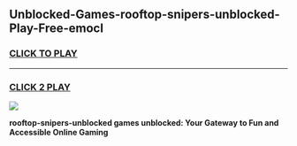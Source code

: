 
## Unblocked-Games-rooftop-snipers-unblocked-Play-Free-emocl
<h3>
<a href="https://premium76.site?title=rooftop-snipers-unblocked&ref=10A">CLICK TO PLAY</a></h3>
<hr>

<h3>
<a href="https://premium76.site?title=rooftop-snipers-unblocked&ref=10A">CLICK 2 PLAY</a>
  
</h3>

<a href="https://premium76.site?title=rooftop-snipers-unblocked&ref=10A"><img src="https://clearcache.store/games.png"></a>


**rooftop-snipers-unblocked games unblocked: Your Gateway to Fun and Accessible Online Gaming**
